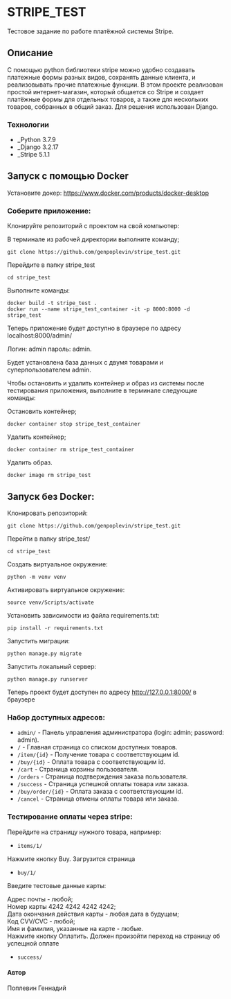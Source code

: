 # STRIPE_TEST

Тестовое задание по работе платёжной системы Stripe.

## Описание

С помощью python библиотеки stripe можно удобно создавать платежные формы разных видов, сохранять данные клиента, и реализовывать прочие платежные функции. 
В этом проекте реализован простой интернет-магазин, который общается со Stripe и создает платёжные формы для 
отдельных товаров, а также для нескольких товаров, собранных в общий заказ. 
Для решения использован Django.

### Технологии
 - _Python 3.7.9
 - _Django 3.2.17
 - _Stripe 5.1.1

## Запуск с помощью Docker

Установите докер: https://www.docker.com/products/docker-desktop

### Соберите приложение:

Клонируйте репозиторий с проектом на свой компьютер:

В терминале из рабочей директории выполните команду;
```
git clone https://github.com/genpoplevin/stripe_test.git
```

Перейдите в папку stripe_test
```
cd stripe_test
```

Выполните команды:
```
docker build -t stripe_test .
docker run --name stripe_test_container -it -p 8000:8000 -d stripe_test
```
Теперь приложение будет доступно в браузере по адресу localhost:8000/admin/

Логин: admin
пароль: admin.

Будет установлена база данных с двумя товарами и суперпользователем admin.

Чтобы остановить и удалить контейнер и образ из системы после тестирования приложения, 
выполните в терминале следующие команды:

Остановить контейнер;
```
docker container stop stripe_test_container
```
Удалить контейнер;
```
docker container rm stripe_test_container
```
Удалить образ.
```
docker image rm stripe_test
```

## Запуск без Docker:

Клонировать репозиторий:

```
git clone https://github.com/genpoplevin/stripe_test.git
```

Перейти в папку stripe_test/
```
cd stripe_test
```

Cоздать виртуальное окружение:
```
python -m venv venv
```

Активировать виртуальное окружение:
```
source venv/Scripts/activate
```

Установить зависимости из файла requirements.txt:
```
pip install -r requirements.txt
```

Запустить миграции:
```
python manage.py migrate
```

Запустить локальный сервер:
```
python manage.py runserver
```
Теперь проект будет доступен по адресу http://127.0.0.1:8000/ в браузере


### Набор доступных адресов:
* ```admin/``` - Панель управления администратора (login: admin; password: admin).
* ```/``` - Главная страница со списком доступных товаров.
* ```/item/{id}``` - Получение товара с соответствующим id.
* ```/buy/{id}``` - Оплата товара с соответствующим id.
* ```/cart``` - Страница корзины пользователя.
* ```/orders``` - Страница подтверждения заказа пользователя.
* ```/success``` - Страница успешной оплаты товара или заказа.
* ```/buy/order/{id}``` - Оплата заказа с соответствующим id.
* ```/cancel``` - Страница отмены оплаты товара или заказа.

### Тестирование оплаты через stripe:

Перейдите на страницу нужного товара, например:
* ```items/1/```

Нажмите кнопку Buy. Загрузится страница 
* ```buy/1/```

Введите тестовые данные карты:

Адрес почты - любой;\
Номер карты 4242 4242 4242 4242;\
Дата окончания действия карты - любая дата в будущем;\
Код CVV/CVC - любой;\
Имя и фамилия, указанные на карте - любые.\
Нажмите кнопку Оплатить. Должен произойти переход на страницу об успещной оплате
* ```success/```

#### Автор
Поплевин Геннадий
